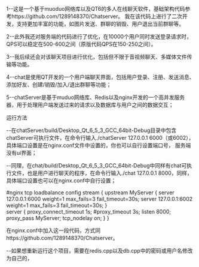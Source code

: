 1--这是一个基于muoduo网络库以及QT6的多人在线聊天软件，基础架构代码参考https://github.com/1289148370/Chatserver。 我在该代码上进行了二次开发，支持更加丰富的功能，如图片发送、群聊的销毁、用户退出当前群聊等。

2--此外我还对服务端的代码进行了优化，在10000个用户同时发送登录请求时，QPS可以稳定在500-600之间（原版代码QPS在150-250之间）。

3--我后续还会对该聊天项目进行优化，包括但不限于音视频聊天、多媒体文件传输等功能。

4--chat是使用QT开发的一个用户端聊天界面，包括用户登录、注册、发送消息、添加好友、创建/销毁/加入/退出群聊等功能；

5--chatServer是基于muduo网络库、Redis以及nginx开发的一个高并发服务器，用于处理用户端发送过来的请求以及数据库与用户之间的数据交互；

运行方法

--在chatServer/build/Desktop_Qt_6_5_3_GCC_64bit-Debug目录中包含chatServer可执行文件，在命令行输入./chatServer 127.0.0.1 6000（或6002），具体端口设置是在nginx.conf文件中设置的，你也可以自行设置端口号，
  服务端没有ui界面；

--同理，在chat/build/Desktop_Qt_6_5_3_GCC_64bit-Debug中同样有chat可执行文件，也是用户进行聊天的程序，在命令行输入./chat 127.0.0.1 8000，同样，具体端口设置也可以在nginx.conf中自行设置；

#nginx tcp loadbalance config
stream 
{
    upstream MyServer {
        server 127.0.0.1:6000 weight=1 max_fails=3 fail_timeout=30s;
        server 127.0.0.1:6002 weight=1 max_fails=3 fail_timeout=30s;
    }    
    server {
        proxy_connect_timeout 1s;
        #proxy_timeout 3s;
        listen 8000;
        proxy_pass MyServer;
        tcp_nodelay on;
    }
}    

在nginx.conf中加入这一段代码，方式同https://github.com/1289148370/Chatserver。

--如果想重新运行这个项目，需要在redis.cpp以及db.cpp中的密码或用户名修改为自己的，

